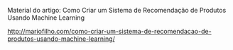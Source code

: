 Material do artigo: Como Criar um Sistema de Recomendação de Produtos Usando Machine Learning

http://mariofilho.com/como-criar-um-sistema-de-recomendacao-de-produtos-usando-machine-learning/
